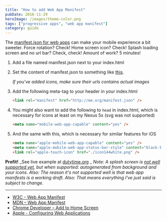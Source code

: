 ```yaml
---
title: "How to add Web App Manifest"
pubDate: 2016-11-29
heroImage: /images/theme-color.png
tags: ["progressive apps", "web app manifest"]
category: guide
---
```


The [manifest.json for web apps](https://developer.mozilla.org/en-US/docs/Web/Manifest) can make your mobile experience a bit sweeter. Force rotation? Check! Home screen icon? Check! Splash loading screen and no url bar? Check, check! Amount of work? 5 minutes!

1.  Add a file named manifest.json next to your index.html
2.  Set the content of manifest.json to something like [this](https://gist.github.com/tomfa/0dabc8f36ae5c9e10ee48c40f5e17a56).

    _If you've added icons, make sure their urls contains actual images_

3.  Add the following meta-tag to your header in your index.html

    ```html
    <link rel="manifest" href="http://me.org/manifest.json" />
    ```

4.  You might also want to add the following to `head` in index.html, which is necessary for icons at least on my Nexus 5x (svg was not supported)

    ```html
    <meta name="mobile-web-app-capable" content="yes" />
    ```

5.  And the same with this, which is necessary for similar features for iOS

    ```html
    <meta name="apple-mobile-web-app-capable" content="yes" />
    <meta name="apple-mobile-web-app-status-bar-style" content="black-translucent" />
    <link rel="apple-touch-icon" href="./icon144white.png" />
    ```

**Profit!** _See live example at [dutytime.org](https://dutytime.org/) _ _Note: A splash screen is [not well supported yet](https://developer.mozilla.org/en-US/docs/Web/Manifest#Splash_screens), but when supported: autogenerated from background and your icons. Also:  The reason it's not supported well is that web app manifests is a working draft. Also: That means everything I've just said is subject to change._

---

- [W3C - Web App Manifest](https://www.w3.org/TR/appmanifest/)
- [MDN – Web App Manifest](https://developer.mozilla.org/en-US/docs/Web/Manifest)
- [Chrome Developer – Add to Home Screen](https://developer.chrome.com/multidevice/android/installtohomescreen)
- [Apple - Configuring Web Applications](https://developer.apple.com/library/content/documentation/AppleApplications/Reference/SafariWebContent/ConfiguringWebApplications/ConfiguringWebApplications.html)
